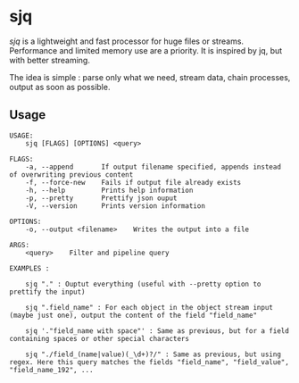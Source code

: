 # sjq

*sjq* is a lightweight and fast processor for huge files or streams. Performance and limited memory use are a priority. It is inspired by jq, but with better streaming.

The idea is simple : parse only what we need, stream data, chain processes, output as soon as possible.

## Usage

```
USAGE:
    sjq [FLAGS] [OPTIONS] <query>

FLAGS:
    -a, --append       If output filename specified, appends instead of overwriting previous content
    -f, --force-new    Fails if output file already exists
    -h, --help         Prints help information
    -p, --pretty       Prettify json ouput
    -V, --version      Prints version information

OPTIONS:
    -o, --output <filename>    Writes the output into a file

ARGS:
    <query>    Filter and pipeline query

EXAMPLES :

	sjq "." : Ouptut everything (useful with --pretty option to prettify the input)

	sjq ".field_name" : For each object in the object stream input (maybe just one), output the content of the field "field_name"

	sjq '."field_name with space"' : Same as previous, but for a field containing spaces or other special characters

	sjq "./field_(name|value)(_\d+)?/" : Same as previous, but using regex. Here this query matches the fields "field_name", "field_value", "field_name_192", ...
```